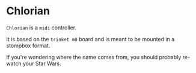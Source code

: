 # Chlorian
`Chlorian` is a `midi` controller.

It is based on the `trinket m0` board and is meant to be mounted in a stompbox format.

If you're wondering where the name comes from, you should probably re-watch your Star Wars.
